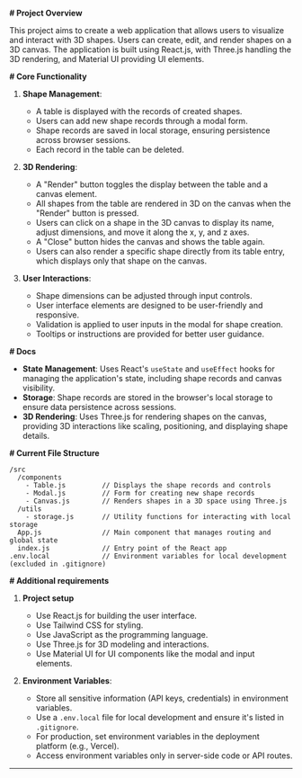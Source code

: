 **# Project Overview**

This project aims to create a web application that allows users to visualize and interact with 3D shapes. Users can create, edit, and render shapes on a 3D canvas. The application is built using React.js, with Three.js handling the 3D rendering, and Material UI providing UI elements.

**# Core Functionality**

1. **Shape Management**:
   - A table is displayed with the records of created shapes.
   - Users can add new shape records through a modal form.
   - Shape records are saved in local storage, ensuring persistence across browser sessions.
   - Each record in the table can be deleted.
   
2. **3D Rendering**:
   - A "Render" button toggles the display between the table and a canvas element.
   - All shapes from the table are rendered in 3D on the canvas when the "Render" button is pressed.
   - Users can click on a shape in the 3D canvas to display its name, adjust dimensions, and move it along the x, y, and z axes.
   - A "Close" button hides the canvas and shows the table again.
   - Users can also render a specific shape directly from its table entry, which displays only that shape on the canvas.

3. **User Interactions**:
   - Shape dimensions can be adjusted through input controls.
   - User interface elements are designed to be user-friendly and responsive.
   - Validation is applied to user inputs in the modal for shape creation.
   - Tooltips or instructions are provided for better user guidance.

**# Docs**

- **State Management**: Uses React's `useState` and `useEffect` hooks for managing the application's state, including shape records and canvas visibility.
- **Storage**: Shape records are stored in the browser's local storage to ensure data persistence across sessions.
- **3D Rendering**: Uses Three.js for rendering shapes on the canvas, providing 3D interactions like scaling, positioning, and displaying shape details.

**# Current File Structure**

```
/src
  /components
    - Table.js         // Displays the shape records and controls
    - Modal.js         // Form for creating new shape records
    - Canvas.js        // Renders shapes in a 3D space using Three.js
  /utils
    - storage.js       // Utility functions for interacting with local storage
  App.js               // Main component that manages routing and global state
  index.js             // Entry point of the React app
.env.local             // Environment variables for local development (excluded in .gitignore)
```

**# Additional requirements**

1. **Project setup**
   - Use React.js for building the user interface.
   - Use Tailwind CSS for styling.
   - Use JavaScript as the programming language.
   - Use Three.js for 3D modeling and interactions.
   - Use Material UI for UI components like the modal and input elements.
   
2. **Environment Variables**:
   - Store all sensitive information (API keys, credentials) in environment variables.
   - Use a `.env.local` file for local development and ensure it's listed in `.gitignore`.
   - For production, set environment variables in the deployment platform (e.g., Vercel).
   - Access environment variables only in server-side code or API routes.

---
